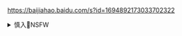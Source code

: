 <https://baijiahao.baidu.com/s?id=1694892173033702322>
<details><summary>慎入🔞NSFW</summary>

Not Safe For Work
<img src="http://upload.wikimedia.org/wikipedia/commons/thumb/d/d3/Biohazard_Symbol_Specification.png/210px-Biohazard_Symbol_Specification.png">
<details><summary><b>风险自理Use At Your Own Risk🈲</summary>

<a href="https://6s9.cc/">6s9.cc/</a>
<img src="http://slack-imgs.com/?url=http://upload.wikimedia.org/wikipedia/commons/5/52/%E6%9F%B3%E6%B0%B8%E9%80%A0%E5%83%8F.jpg">
</details>
</details>
<https://baijiahao.baidu.com/s?id=1694892173033702322>
